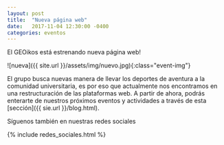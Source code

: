 ```yaml
---
layout: post
title:  "Nueva página web"
date:   2017-11-04 12:30:00 -0400
categories: eventos
---
```

El GEOikos está estrenando nueva página web!

![nueva]({{ site.url }}/assets/img/nuevo.jpg){:class="event-img"}

El grupo busca nuevas manera de llevar los deportes de aventura a la comunidad universitaria, es por eso que actualmente nos encontramos en una
restructuración de las plataformas web. A partir de ahora, podrás enterarte de nuestros próximos eventos y actividades a través de esta [sección]({{ sie.url }}/blog.html). 

Síguenos también en nuestras redes sociales

{% include redes_sociales.html %}